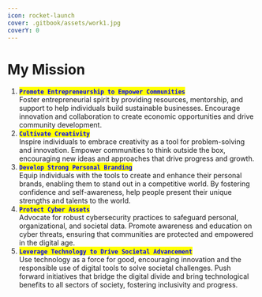 ```yaml
---
icon: rocket-launch
cover: .gitbook/assets/work1.jpg
coverY: 0
---
```


# My Mission

1. <mark style="color:blue;">**`Promote Entrepreneurship to Empower Communities`**</mark>\
   Foster entrepreneurial spirit by providing resources, mentorship, and support to help individuals build sustainable businesses. Encourage innovation and collaboration to create economic opportunities and drive community development.
2. <mark style="color:blue;">**`Cultivate Creativity`**</mark>\
   Inspire individuals to embrace creativity as a tool for problem-solving and innovation. Empower communities to think outside the box, encouraging new ideas and approaches that drive progress and growth.
3. <mark style="color:blue;">**`Develop Strong Personal Branding`**</mark>\
   Equip individuals with the tools to create and enhance their personal brands, enabling them to stand out in a competitive world. By fostering confidence and self-awareness, help people present their unique strengths and talents to the world.
4. <mark style="color:blue;">**`Protect Cyber Assets`**</mark>\
   Advocate for robust cybersecurity practices to safeguard personal, organizational, and societal data. Promote awareness and education on cyber threats, ensuring that communities are protected and empowered in the digital age.
5. <mark style="color:blue;">**`Leverage Technology to Drive Societal Advancement`**</mark>\
   Use technology as a force for good, encouraging innovation and the responsible use of digital tools to solve societal challenges. Push forward initiatives that bridge the digital divide and bring technological benefits to all sectors of society, fostering inclusivity and progress.
